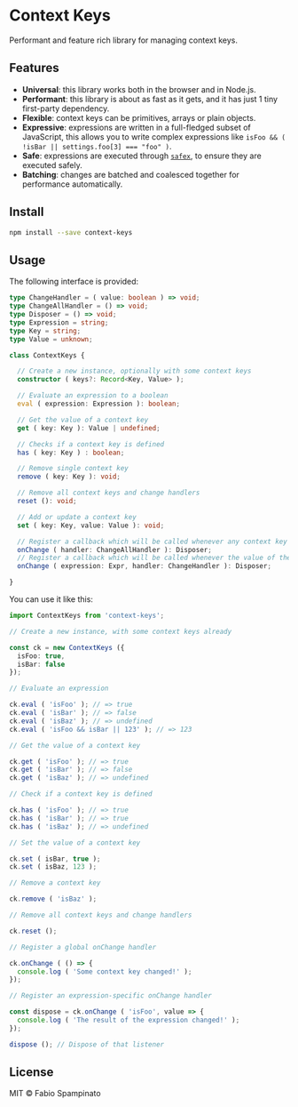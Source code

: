 # Context Keys

Performant and feature rich library for managing context keys.

## Features

- **Universal**: this library works both in the browser and in Node.js.
- **Performant**: this library is about as fast as it gets, and it has just 1 tiny first-party dependency.
- **Flexible**: context keys can be primitives, arrays or plain objects.
- **Expressive**: expressions are written in a full-fledged subset of JavaScript, this allows you to write complex expressions like `isFoo && ( !isBar || settings.foo[3] === "foo" )`.
- **Safe**: expressions are executed through [`safex`](https://github.com/fabiospampinato/safex), to ensure they are executed safely.
- **Batching**: changes are batched and coalesced together for performance automatically.

## Install

```sh
npm install --save context-keys
```

## Usage

The following interface is provided:

```ts
type ChangeHandler = ( value: boolean ) => void;
type ChangeAllHandler = () => void;
type Disposer = () => void;
type Expression = string;
type Key = string;
type Value = unknown;

class ContextKeys {

  // Create a new instance, optionally with some context keys
  constructor ( keys?: Record<Key, Value> );

  // Evaluate an expression to a boolean
  eval ( expression: Expression ): boolean;

  // Get the value of a context key
  get ( key: Key ): Value | undefined;

  // Checks if a context key is defined
  has ( key: Key ) : boolean;

  // Remove single context key
  remove ( key: Key ): void;

  // Remove all context keys and change handlers
  reset (): void;

  // Add or update a context key
  set ( key: Key, value: Value ): void;

  // Register a callback which will be called whenever any context key changes
  onChange ( handler: ChangeAllHandler ): Disposer;
  // Register a callback which will be called whenever the value of the expression changes. Call the disposer to unregister the callback
  onChange ( expression: Expr, handler: ChangeHandler ): Disposer;

}
```

You can use it like this:

```ts
import ContextKeys from 'context-keys';

// Create a new instance, with some context keys already

const ck = new ContextKeys ({
  isFoo: true,
  isBar: false
});

// Evaluate an expression

ck.eval ( 'isFoo' ); // => true
ck.eval ( 'isBar' ); // => false
ck.eval ( 'isBaz' ); // => undefined
ck.eval ( 'isFoo && isBar || 123' ); // => 123

// Get the value of a context key

ck.get ( 'isFoo' ); // => true
ck.get ( 'isBar' ); // => false
ck.get ( 'isBaz' ); // => undefined

// Check if a context key is defined

ck.has ( 'isFoo' ); // => true
ck.has ( 'isBar' ); // => true
ck.has ( 'isBaz' ); // => undefined

// Set the value of a context key

ck.set ( isBar, true );
ck.set ( isBaz, 123 );

// Remove a context key

ck.remove ( 'isBaz' );

// Remove all context keys and change handlers

ck.reset ();

// Register a global onChange handler

ck.onChange ( () => {
  console.log ( 'Some context key changed!' );
});

// Register an expression-specific onChange handler

const dispose = ck.onChange ( 'isFoo', value => {
  console.log ( 'The result of the expression changed!' );
});

dispose (); // Dispose of that listener
```

## License

MIT © Fabio Spampinato
